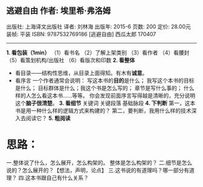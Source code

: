 
## 逃避自由 作者:  埃里希·弗洛姆 
出版社: 上海译文出版社
译者:  刘林海 
出版年: 2015-6
页数: 200
定价: 28.00元
装帧: 平装
ISBN: 9787532769186
[逃避自由]
西瓜太郎
170407

-------
**1. 看包装（1min）**
（1）看书名
（2）了解上架类别
（3）看作者
（4）看腰封
（5）看策划机构/出版社
（6）看版次和印数
**2. 看整体**
 - 看目录——结构性思维，从目录上面得知。有木有**诚意**。
 - 看序言
一个作者通常会说明：
写这本书的**目的**是什么；
我写这个本书的目标是什么；
目标群体是什么；我这个书是怎么写的；
章节是写什么事的；
什么样的人怎么看这本书……等等。
你会发现前面序言写得越是清晰的，充分说明这个**脑子很清楚**。
**3. 看细节**
关键词
关键段落 基础脉段
**4. 下判断**
第一，这本书是用一种什么样的逻辑方式来构建的？
第二，要判断，我用什么样的技术深入去阅读它？
**5. 粗阅读**

# 思路：
一.整体说了什么，怎么展开，怎么构架的。 整体是怎么构架的？
二.细节是怎么说的？怎么展开的？【想法，声明，论点】
三.这书说的有道理吗？哪一部分有道理？
四.这本书跟自己有什么关系？

